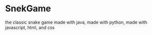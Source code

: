 # SnekGame
the classic snake game
made with java, 
made with python,
made with javascript, html, and css
